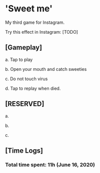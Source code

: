 # 'Sweet me'

My third game for Instagram.

Try this effect in Instagram: [TODO]

## [Gameplay]

a. Tap to play

b. Open your mouth and catch sweeties

c. Do not touch virus

d. Tap to replay when died.

## [RESERVED]

a.

b.

c. 

## [Time Logs]

### Total time spent: 11h (June 16, 2020)
